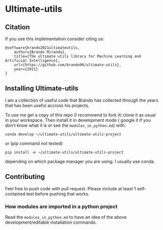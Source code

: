 # Ultimate-utils

## Citation
If you use this implementation consider citing us:

```
@software{brando2021ultimateutils,
    author={Brando Miranda},
    title={The ultimate utils library for Machine Learning and Artificial Intelligence},
    url={https://github.com/brando90/ultimate-utils},
    year={2021}
}
```

## Installing Ultimate-utils

I am a collection of useful code that Brando has collected through the years that has been useful accross his projects.

To use me get a copy of this repo (I recommend to fork it) clone it as usual in your workspace. 
Then install it in development mode (
google it if you don't know what it is or see the `modules_in_python.md`) with:

```
conda develop ~/ultimate-utils/ultimate-utils-project
```

or (pip command not tested)

```
pip install -e ~/ultimate-utils/ultimate-utils-project
```

depending on which package manager you are using.
I usually use conda.

## Contributing

Feel free to push code with pull request.
Please include at least 1 self-contained test before pushing that works.

### How modules are imported in a python project

Read the `modules_in_python.md` to have an idea of the above development/editable installation commands. 
